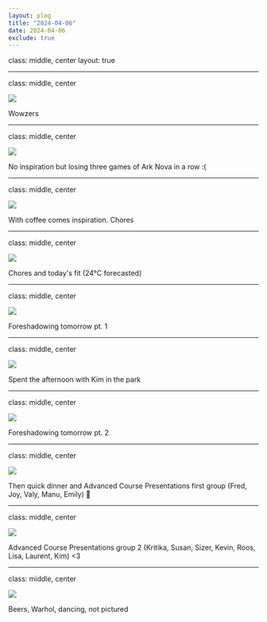 ```yaml
---
layout: plog
title: "2024-04-06"
date: 2024-04-06
exclude: true
---
```


class: middle, center
layout: true

---

class: middle, center

<img class="plog-picture" src="{{ site.baseurl }}/img/plog/2024-04-06/01.jpg" />

Wowzers

---

class: middle, center

<img class="plog-picture" src="{{ site.baseurl }}/img/plog/2024-04-06/02.jpg" />

No inspiration but losing three games of Ark Nova in a row :(

---

class: middle, center

<img class="plog-picture" src="{{ site.baseurl }}/img/plog/2024-04-06/03.jpg" />

With coffee comes inspiration. Chores

---

class: middle, center

<img class="plog-picture" src="{{ site.baseurl }}/img/plog/2024-04-06/04.jpg" />

Chores and today's fit (24°C forecasted)

---

class: middle, center

<img class="plog-picture" src="{{ site.baseurl }}/img/plog/2024-04-06/05.jpg" />

Foreshadowing tomorrow pt. 1

---

class: middle, center

<img class="plog-picture" src="{{ site.baseurl }}/img/plog/2024-04-06/06.jpg" />

Spent the afternoon with Kim in the park

---

class: middle, center

<img class="plog-picture" src="{{ site.baseurl }}/img/plog/2024-04-06/07.jpg" />

Foreshadowing tomorrow pt. 2

---

class: middle, center

<img class="plog-picture" src="{{ site.baseurl }}/img/plog/2024-04-06/08.jpg" />

Then quick dinner and Advanced Course Presentations first group (Fred, Joy, Valy, Manu, Emily) 💪

---

class: middle, center

<img class="plog-picture" src="{{ site.baseurl }}/img/plog/2024-04-06/09.gif" />

Advanced Course Presentations group 2 (Kritika, Susan, Sizer, Kevin, Roos, Lisa, Laurent, Kim) <3

---

class: middle, center

<img class="plog-picture" src="{{ site.baseurl }}/img/plog/2024-04-06/10.jpg" />

Beers, Warhol, dancing, not pictured

